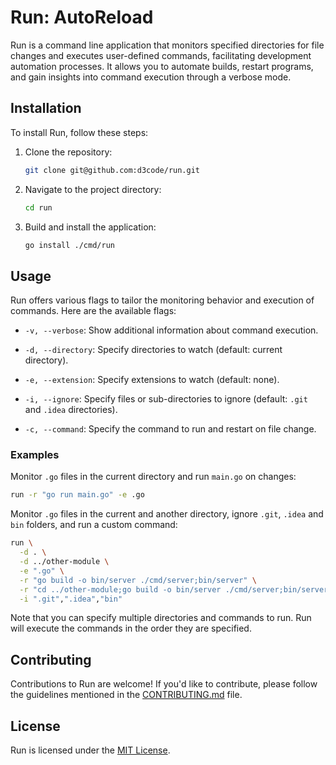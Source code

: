 # Run: AutoReload

Run is a command line application that monitors specified directories for file changes and executes
user-defined commands, facilitating development automation processes. It allows you to automate
builds, restart programs, and gain insights into command execution through a verbose mode.

## Installation

To install Run, follow these steps:

1. Clone the repository:

   ```bash
   git clone git@github.com:d3code/run.git
   ```

2. Navigate to the project directory:

   ```bash
   cd run
   ```

3. Build and install the application:

   ```bash
   go install ./cmd/run
   ```

## Usage

Run offers various flags to tailor the monitoring behavior and execution of commands. Here are the
available flags:

- `-v, --verbose`: Show additional information about command execution.

- `-d, --directory`: Specify directories to watch (default: current directory).

- `-e, --extension`: Specify extensions to watch (default: none).

- `-i, --ignore`: Specify files or sub-directories to ignore (default: `.git` and `.idea` directories).

- `-c, --command`: Specify the command to run and restart on file change.

### Examples

Monitor `.go` files in the current directory and run `main.go` on changes:

```bash
run -r "go run main.go" -e .go
```

Monitor `.go` files in the current and another directory, ignore `.git`, `.idea` and `bin` folders,
and run a custom command:

```bash
run \
  -d . \
  -d ../other-module \
  -e ".go" \
  -r "go build -o bin/server ./cmd/server;bin/server" \
  -r "cd ../other-module;go build -o bin/server ./cmd/server;bin/server" \
  -i ".git",".idea","bin"
```

Note that you can specify multiple directories and commands to run. Run will execute the commands in
the order they are specified.

## Contributing

Contributions to Run are welcome! If you'd like to contribute, please follow the guidelines
mentioned in the [CONTRIBUTING.md](CONTRIBUTING.md) file.

## License

Run is licensed under the [MIT License](LICENSE.md).
